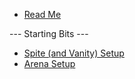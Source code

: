 - [Read Me](README)

--- Starting Bits ---

- [Spite (and Vanity) Setup](setup-editor)
- [Arena Setup](arena)
